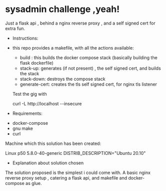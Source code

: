 # sysadmin challenge ,yeah!

Just a flask api , behind a nginx reverse proxy , and a self signed cert for extra fun.

* Instructions:

- this repo provides a makefile, with all the actions available:

  - build : this builds the docker compose stack (basically building the flask dockerfile)
  - stack-up: generates (if not present) , the self signed cert,  and builds the stack
  - stack-down: destroys the compose stack
  - generate-cert: creates the tls self signed cert, for nginx tls listener

  Test the gig with

  curl -L http://localhost --insecure

*  Requirements:

  - docker-compose
  - gnu make
  - curl

Machine which this solution has been created:

Linux p50 5.8.0-40-generic
DISTRIB_DESCRIPTION="Ubuntu 20.10"

* Explanation about solution chosen

The solution proposed is the simplest i could come with. A basic nginx reverse proxy setup , catering a flask api, and makefile and docker-compose as glue.
